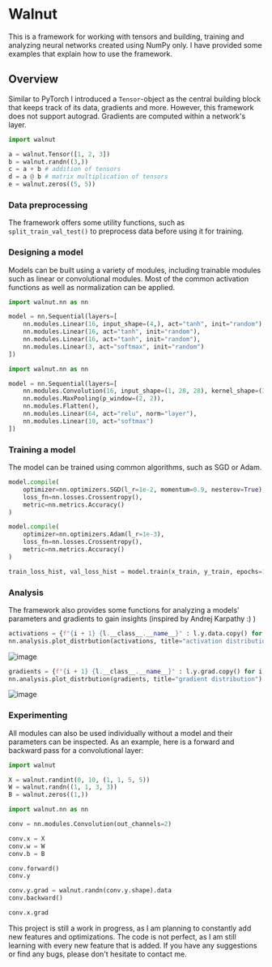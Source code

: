 # Walnut

This is a framework for working with tensors and building, training and analyzing neural networks created using NumPy only. I have provided some examples that explain how to use the framework.

## Overview
Similar to PyTorch I introduced a `Tensor`-object as the central building block that keeps track of its data, gradients and more. However, this framework does not support autograd. Gradients are computed within a network's layer.

```Python
import walnut

a = walnut.Tensor([1, 2, 3])
b = walnut.randn((3,))
c = a + b # addition of tensors
d = a @ b # matrix multiplication of tensors
e = walnut.zeros((5, 5))
```

### Data preprocessing

The framework offers some utility functions, such as `split_train_val_test()` to preprocess data before using it for training.

### Designing a model

Models can be built using a variety of modules, including trainable modules such as linear or convolutional modules. Most of the common activation functions as well as normalization can be applied.

```python
import walnut.nn as nn

model = nn.Sequential(layers=[
    nn.modules.Linear(16, input_shape=(4,), act="tanh", init="random"),
    nn.modules.Linear(16, act="tanh", init="random"),
    nn.modules.Linear(16, act="tanh", init="random"),
    nn.modules.Linear(3, act="softmax", init="random")
])
```

```python
import walnut.nn as nn

model = nn.Sequential(layers=[
    nn.modules.Convolution(16, input_shape=(1, 28, 28), kernel_shape=(3, 3), act="relu", norm="layer"),
    nn.modules.MaxPooling(p_window=(2, 2)),
    nn.modules.Flatten(),
    nn.modules.Linear(64, act="relu", norm="layer"),
    nn.modules.Linear(10, act="softmax")
])
```

### Training a model

The model can be trained using common algorithms, such as SGD or Adam.

```python
model.compile(
    optimizer=nn.optimizers.SGD(l_r=1e-2, momentum=0.9, nesterov=True),
    loss_fn=nn.losses.Crossentropy(),
    metric=nn.metrics.Accuracy()
)
```

```python
model.compile(
    optimizer=nn.optimizers.Adam(l_r=1e-3),
    loss_fn=nn.losses.Crossentropy(),
    metric=nn.metrics.Accuracy()
)
```

```python
train_loss_hist, val_loss_hist = model.train(x_train, y_train, epochs=10, batch_size=512, val_data=(x_val, y_val))
```

### Analysis

The framework also provides some functions for analyzing a models' parameters and gradients to gain insights (inspired by Andrej Karpathy :) )

```python
activations = {f"{i + 1} {l.__class__.__name__}" : l.y.data.copy() for i, l in enumerate(model.layers) if l.__class__.__name__ == "Tanh"}
nn.analysis.plot_distrbution(activations, title="activation distribution") 
```

![image](https://github.com/DKoflerGIT/NumpyNN/assets/74835806/a205f974-40a6-4d7b-9916-060d4ada9cae)

```python
gradients = {f"{i + 1} {l.__class__.__name__}" : l.y.grad.copy() for i, l in enumerate(model.layers) if l.__class__.__name__ == "Linear"}
nn.analysis.plot_distrbution(gradients, title="gradient distribution")
```

![image](https://github.com/DKoflerGIT/NumpyNN/assets/74835806/8119d55a-fb83-4300-8f9f-5ea1bd8e85d1)


### Experimenting

All modules can also be used individually without a model and their parameters can be inspected. As an example, here is a forward and backward pass for a convolutional layer:
```python
import walnut

X = walnut.randint(0, 10, (1, 1, 5, 5))
W = walnut.randn((1, 1, 3, 3))
B = walnut.zeros((1,))
```

```python
import walnut.nn as nn

conv = nn.modules.Convolution(out_channels=2)

conv.x = X
conv.w = W
conv.b = B

conv.forward()
conv.y
```

```python
conv.y.grad = walnut.randn(conv.y.shape).data
conv.backward()

conv.x.grad
```

This project is still a work in progress, as I am planning to constantly add new features and optimizations.
The code is not perfect, as I am still learning with every new feature that is added.
If you have any suggestions or find any bugs, please don't hesitate to contact me.